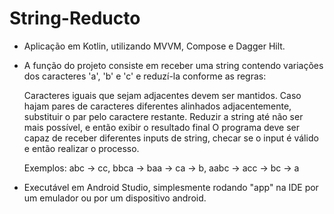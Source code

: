 # String-Reducto

 - Aplicação em Kotlin, utilizando MVVM, Compose e Dagger Hilt.
 
 - A função do projeto consiste em receber uma string contendo variações dos caracteres 'a', 'b' e 'c' e reduzí-la conforme as regras:
 
   Caracteres iguais que sejam adjacentes devem ser mantidos. Caso hajam pares de caracteres diferentes alinhados adjacentemente, 
   substituir o par pelo caractere restante. Reduzir a string até não ser mais possível, e então exibir o resultado final
   O programa deve ser capaz de receber diferentes inputs de string, checar se o input é válido e então realizar o processo.
   
   Exemplos: abc -> cc,
             bbca -> baa -> ca -> b,
             aabc -> acc -> bc -> a
  
 - Executável em Android Studio, simplesmente rodando "app" na IDE por um emulador ou por um dispositivo android.
